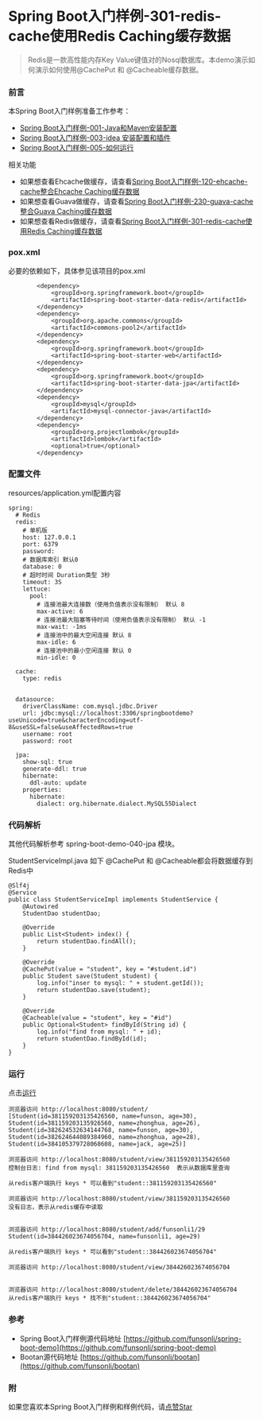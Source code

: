 # Spring Boot入门样例-301-redis-cache使用Redis Caching缓存数据

> Redis是一款高性能内存Key Value键值对的Nosql数据库。本demo演示如何演示如何使用@CachePut 和 @Cacheable缓存数据。

### 前言

本Spring Boot入门样例准备工作参考：

- [Spring Boot入门样例-001-Java和Maven安装配置](https://github.com/funsonli/spring-boot-demo/blob/master/doc/spring-boot-demo-001-java.md)
- [Spring Boot入门样例-003-idea 安装配置和插件](https://github.com/funsonli/spring-boot-demo/blob/master/doc/spring-boot-demo-003-idea.md)
- [Spring Boot入门样例-005-如何运行](https://github.com/funsonli/spring-boot-demo/blob/master/doc/spring-boot-demo-005-run.md)

相关功能
- 如果想查看Ehcache做缓存，请查看[Spring Boot入门样例-120-ehcache-cache整合Ehcache Caching缓存数据](https://github.com/funsonli/spring-boot-demo/tree/master/spring-boot-demo-120-ehcache-cache)
- 如果想查看Guava做缓存，请查看[Spring Boot入门样例-230-guava-cache整合Guava Caching缓存数据](https://github.com/funsonli/spring-boot-demo/tree/master/spring-boot-demo-230-guava-cache)
- 如果想查看Redis做缓存，请查看[Spring Boot入门样例-301-redis-cache使用Redis Caching缓存数据](https://github.com/funsonli/spring-boot-demo/tree/master/spring-boot-demo-301-redis-cache)

### pox.xml
必要的依赖如下，具体参见该项目的pox.xml
```
        <dependency>
            <groupId>org.springframework.boot</groupId>
            <artifactId>spring-boot-starter-data-redis</artifactId>
        </dependency>
        <dependency>
            <groupId>org.apache.commons</groupId>
            <artifactId>commons-pool2</artifactId>
        </dependency>
        <dependency>
            <groupId>org.springframework.boot</groupId>
            <artifactId>spring-boot-starter-web</artifactId>
        </dependency>
        <dependency>
            <groupId>org.springframework.boot</groupId>
            <artifactId>spring-boot-starter-data-jpa</artifactId>
        </dependency>
        <dependency>
            <groupId>mysql</groupId>
            <artifactId>mysql-connector-java</artifactId>
        </dependency>
        <dependency>
            <groupId>org.projectlombok</groupId>
            <artifactId>lombok</artifactId>
            <optional>true</optional>
        </dependency>
```

### 配置文件

resources/application.yml配置内容
```
spring:
  # Redis
  redis:
    # 单机版
    host: 127.0.0.1
    port: 6379
    password:
    # 数据库索引 默认0
    database: 0
    # 超时时间 Duration类型 3秒
    timeout: 3S
    lettuce:
      pool:
        # 连接池最大连接数（使用负值表示没有限制） 默认 8
        max-active: 6
        # 连接池最大阻塞等待时间（使用负值表示没有限制） 默认 -1
        max-wait: -1ms
        # 连接池中的最大空闲连接 默认 8
        max-idle: 6
        # 连接池中的最小空闲连接 默认 0
        min-idle: 0

  cache:
    type: redis


  datasource:
    driverClassName: com.mysql.jdbc.Driver
    url: jdbc:mysql://localhost:3306/springbootdemo?useUnicode=true&characterEncoding=utf-8&useSSL=false&useAffectedRows=true
    username: root
    password: root

  jpa:
    show-sql: true
    generate-ddl: true
    hibernate:
      ddl-auto: update
    properties:
      hibernate:
        dialect: org.hibernate.dialect.MySQL55Dialect

```

### 代码解析

其他代码解析参考 spring-boot-demo-040-jpa 模块。

StudentServiceImpl.java 如下 @CachePut 和 @Cacheable都会将数据缓存到Redis中
``` 
@Slf4j
@Service
public class StudentServiceImpl implements StudentService {
    @Autowired
    StudentDao studentDao;

    @Override
    public List<Student> index() {
        return studentDao.findAll();
    }

    @Override
    @CachePut(value = "student", key = "#student.id")
    public Student save(Student student) {
        log.info("inser to mysql: " + student.getId());
        return studentDao.save(student);
    }

    @Override
    @Cacheable(value = "student", key = "#id")
    public Optional<Student> findById(String id) {
        log.info("find from mysql: " + id);
        return studentDao.findById(id);
    }
}
```

### 运行

点击[运行](https://github.com/funsonli/spring-boot-demo/blob/master/doc/spring-boot-demo-005-run.md)

```
浏览器访问 http://localhost:8080/student/
[Student(id=381159203135426560, name=funson, age=30), Student(id=381159203135926560, name=zhonghua, age=26), Student(id=382624532634144768, name=funson, age=30), Student(id=382624644089384960, name=zhonghua, age=28), Student(id=384105379728068608, name=jack, age=25)]

浏览器访问 http://localhost:8080/student/view/381159203135426560
控制台日志: find from mysql: 381159203135426560  表示从数据库里查询

从redis客户端执行 keys * 可以看到"student::381159203135426560"

浏览器访问 http://localhost:8080/student/view/381159203135426560
没有日志，表示从redis缓存中读取


浏览器访问 http://localhost:8080/student/add/funsonli1/29
Student(id=384426023674056704, name=funsonli1, age=29)

从redis客户端执行 keys * 可以看到"student::384426023674056704"

浏览器访问 http://localhost:8080/student/view/384426023674056704


浏览器访问 http://localhost:8080/student/delete/384426023674056704
从redis客户端执行 keys * 找不到"student::384426023674056704"
```


### 参考
- Spring Boot入门样例源代码地址 [https://github.com/funsonli/spring-boot-demo](https://github.com/funsonli/spring-boot-demo)
- Bootan源代码地址 [https://github.com/funsonli/bootan](https://github.com/funsonli/bootan)


### 附
如果您喜欢本Spring Boot入门样例和样例代码，请[点赞Star](https://github.com/funsonli/spring-boot-demo)

